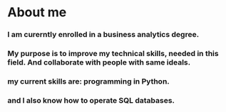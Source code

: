 # About me 

### I am curerntly enrolled in a business analytics degree. 
### My purpose is to improve my technical skills, needed in this field. And collaborate with people with same ideals.
### my current skills are: programming in Python. 
### and I also know how to operate SQL databases.

